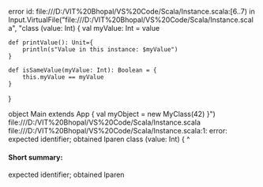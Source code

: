 error id: file:///D:/VIT%20Bhopal/VS%20Code/Scala/Instance.scala:[6..7) in Input.VirtualFile("file:///D:/VIT%20Bhopal/VS%20Code/Scala/Instance.scala", "class (value: Int) {
    val myValue: Int = value

    def printValue(): Unit={
        println(s"Value in this instance: $myValue")
    }

    def isSameValue(myValue: Int): Boolean = {
        this.myValue == myValue
    }
}

object Main extends App {
    val myObject = new MyClass(42)
}")
file:///D:/VIT%20Bhopal/VS%20Code/Scala/Instance.scala
file:///D:/VIT%20Bhopal/VS%20Code/Scala/Instance.scala:1: error: expected identifier; obtained lparen
class (value: Int) {
      ^
#### Short summary: 

expected identifier; obtained lparen